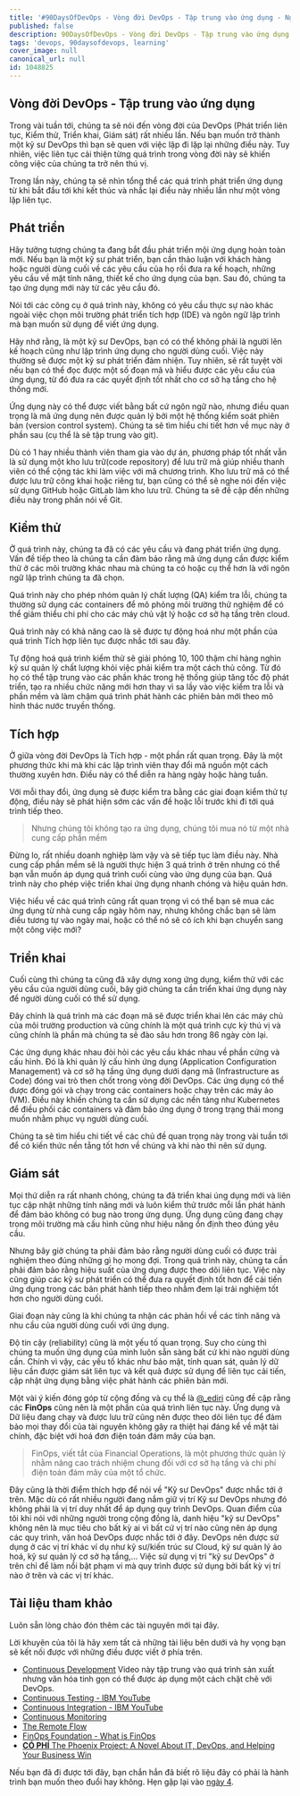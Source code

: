 ```yaml
---
title: '#90DaysOfDevOps - Vòng đời DevOps - Tập trung vào ứng dụng - Ngày 3'
published: false
description: 90DaysOfDevOps - Vòng đời DevOps - Tập trung vào ứng dụng
tags: 'devops, 90daysofdevops, learning'
cover_image: null
canonical_url: null
id: 1048825
---
```


## Vòng đời DevOps - Tập trung vào ứng dụng

Trong vài tuần tới, chúng ta sẽ nói đến vòng đời của DevOps (Phát triển liên tục, Kiểm thử, Triển khai, Giám sát) rất nhiều lần. Nếu bạn muốn trở thành một kỹ sư DevOps thì bạn sẽ quen với việc lặp đi lặp lại những điều này. Tuy nhiên, việc liên tục cải thiện từng quá trình trong vòng đời này sẽ khiến công việc của chúng ta trở nên thú vị.

Trong lần này, chúng ta sẽ nhìn tổng thể các quá trình phát triển ứng dụng từ khi bắt đầu tới khi kết thúc và nhắc lại điều này nhiều lần như một vòng lặp liên tục.

## Phát triển

Hãy tưởng tượng chúng ta đang bắt đầu phát triển mội ứng dụng hoàn toàn mới. Nếu bạn là một kỹ sư phát triển, bạn cần thảo luận với khách hàng hoặc người dùng cuối về các yêu cầu của họ rồi đưa ra kế hoạch, những yêu cầu về mặt tính năng, thiết kế cho ứng dụng của bạn. Sau đó, chúng ta tạo ứng dụng mới này từ các yêu cầu đó.

Nói tới các công cụ ở quá trình này, không có yêu cầu thực sự nào khác ngoài việc chọn môi trường phát triển tích hợp (IDE) và ngôn ngữ lập trình mà bạn muốn sử dụng để viết ứng dụng.

Hãy nhớ rằng, là một kỹ sư DevOps, bạn có có thể không phải là người lên kế hoạch cũng như lập trình ứng dụng cho người dùng cuối. Việc này thường sẽ được một kỹ sư phát triển đảm nhiện. Tuy nhiên, sẽ rất tuyệt vời nếu bạn có thể đọc được một số đoạn mã và hiểu được các yêu cầu của ứng dụng, từ đó đưa ra các quyết định tốt nhất cho cơ sở hạ tầng cho hệ thống mới.

Ứng dụng này có thể được viết bằng bất cứ ngôn ngữ nào, nhưng điều quan trọng là mã ứng dụng nên được quản lý bởi một hệ thống kiểm soát phiên bản (version control system). Chúng ta sẽ tìm hiểu chi tiết hơn về mục này ở phần sau (cụ thể là sẽ tập trung vào git).

Dù có 1 hay nhiều thành viên tham gia vào dự án, phương pháp tốt nhất vẫn là sử dụng một kho lưu trữ(code repository) để lưu trữ mã giúp nhiều thanh viên có thể cộng tác khi làm việc với mã chương trình. Kho lưu trữ mã có thể được lưu trữ công khai hoặc riêng tư, bạn cũng có thể sẽ nghe nói đến việc sử dụng GitHub hoặc GitLab làm kho lưu trữ. Chúng ta sẽ đề cập đến những điều này trong phần nói về Git.

## Kiểm thử

Ở quá trình này, chúng ta đã có các yêu cầu và đang phát triển ứng dụng. Vấn đề tiếp theo là chúng ta cần đảm bảo rằng mã ứng dụng cần được kiểm thử ở các môi trường khác nhau mà chúng ta có hoặc cụ thể hơn là với ngôn ngữ lập trình chúng ta đã chọn.

Quá trình này cho phép nhóm quản lý chất lượng (QA) kiểm tra lỗi, chúng ta thường sử dụng các containers để mô phỏng môi trường thử nghiệm để có thể giảm thiểu chi phí cho các máy chủ vật lý hoặc cơ sở hạ tầng trên cloud.

Quá trình này có khả năng cao là sẽ được tự động hoá như một phần của quá trình Tích hợp liên tục được nhắc tới sau đây.

Tự động hoá quá trình kiểm thử sẽ giải phóng 10, 100 thậm chí hàng nghìn kỹ sư quản lý chất lượng khỏi việc phải kiểm tra một cách thủ công. Từ đó họ có thể tập trung vào các phần khác trong hệ thống giúp tăng tốc độ phát triển, tạo ra nhiều chức năng mới hơn thay vì sa lầy vào việc kiểm tra lỗi và phần mềm và làm chậm quá trình phát hành các phiên bản mới theo mô hình thác nước truyền thống.

## Tích hợp

Ở giữa vòng đời DevOps là Tích hợp - một phần rất quan trọng. Đây là một phương thức khi mà khi các lập trình viên thay đổi mã nguồn một cách thường xuyên hơn. Điều này có thể diễn ra hàng ngày hoặc hàng tuần.

Với mỗi thay đổi, ứng dụng sẽ được kiểm tra bằng các giai đoạn kiểm thử tự động, điều này sẽ phát hiện sớm các vấn đề hoặc lỗi trước khi đi tới quá trình tiếp theo.

> Nhưng chúng tôi không tạo ra ứng dụng, chúng tôi mua nó từ một nhà cung cấp phần mềm 

Đừng lo, rất nhiều doanh nghiệp làm vậy và sẽ tiếp tục làm điều này. Nhà cung cấp phần mềm sẽ là người thực hiện 3 quá trình ở trên nhưng có thể bạn vẫn muốn áp dụng quá trình cuối cùng vào ứng dụng của bạn. Quá trình này cho phép việc triển khai ứng dụng nhanh chóng và hiệu quản hơn.

Việc hiểu về các quá trình cũng rất quan trọng vì có thể bạn sẽ mua các ứng dụng từ nhà cung cấp ngày hôm nay, nhưng không chắc bạn sẽ làm điều tương tự vào ngày mai, hoặc có thể nó sẽ có ích khi bạn chuyển sang một công việc mới?

## Triển khai

Cuối cùng thì chúng ta cũng đã xây dựng xong ứng dụng, kiểm thử với các yêu cầu của người dùng cuối, bây giờ chúng ta cần triển khai ứng dụng này để người dùng cuối có thể sử dụng.

Đây chính là quá trình mà các đoạn mã sẽ được triển khai lên các máy chủ của môi trường production và cũng chính là một quá trình cực kỳ thú vị và cũng chính là phần mà chúng ta sẽ đào sâu hơn trong 86 ngày còn lại. 

Các ứng dụng khác nhau đòi hỏi các yêu cầu khác nhau về phần cứng và cấu hình. Đó là khi quản lý cấu hình ứng dụng (Application Configuration Management) và cơ sở hạ tầng ứng dụng dưới dạng mã (Infrastructure as Code) đóng vai trò then chốt trong vòng đời DevOps. Các ứng dụng có thể được đóng gói và chạy trong các containers hoặc chạy trên các máy ảo (VM). Điều này khiến chúng ta cần sử dụng các nền tảng như Kubernetes để điều phối các containers và đảm bảo ứng dụng ở trong trạng thái mong muốn nhằm phục vụ người dùng cuối.

Chúng ta sẽ tìm hiểu chi tiết về các chủ đề quan trọng này trong vài tuần tới để có kiến thức nền tẳng tốt hơn về chúng và khi nào thì nên sử dụng.

## Giám sát

Mọi thứ diễn ra rất nhanh chóng, chúng ta đã triển khai úng dụng mới và liên tục cập nhật những tính năng mới và luôn kiểm thử trước mỗi lần phát hành để đảm bảo không có bug nào trong ứng dụng. Ứng dụng cũng đang chạy trong môi trường mà cấu hình cũng như hiệu năng ổn định theo đúng yêu cầu.

Nhưng bây giờ chúng ta phải đảm bảo rằng người dùng cuối có được trải nghiệm theo đúng những gì họ mong đợi. Trong quá trình này, chúng ta cần phải đảm bảo rằng hiệu suất của ứng dụng được theo dõi liên tục. Việc này cũng giúp các kỹ sư phát triển có thể đưa ra quyết định tốt hơn để cải tiến ứng dụng trong các bản phát hành tiếp theo nhằm đem lại trải nghiệm tốt hơn cho người dùng cuối.

Giai đoạn này cũng là khi chúng ta nhận các phản hồi về các tính năng và nhu cầu của người dùng cuối với ứng dụng.

Độ tin cậy (reliability) cũng là một yếu tố quan trọng. Suy cho cùng thì chúng ta muốn ứng dụng của mình luôn sẵn sàng bất cứ khi nào người dùng cần. Chính vì vậy, các yếu tố khác như bảo mật, tính quan sát, quản lý dữ liệu cần được giám sát liên tục và kết quả được sử dụng để liên tục cải tiến, cập nhật ứng dụng bằng việc phát hành các phiên bản mới.

Một vài ý kiến đóng góp từ cộng đồng và cụ thể là [@\_ediri](https://twitter.com/_ediri) cũng đề cập rằng các **FinOps** cũng nên là một phần của quá trình liên tục này. Ứng dụng và Dữ liệu đang chạy và được lưu trữ cũng nên được theo dõi liên tục để đảm bảo mọi thay đổi của tài nguyên không gây ra thiệt hại đáng kể về mặt tài chính, đặc biệt với hoá đơn điện toán đám mây của bạn.

> FinOps, viết tắt của Financial Operations, là một phương thức quản lý nhằm nâng cao trách nhiệm chung đối với cơ sở hạ tầng và chi phí điện toán đám mây của một tổ chức.

Đây cũng là thời điểm thích hợp để nói về "Kỹ sư DevOps" được nhắc tới ở trên. Mặc dù có rất nhiều người đang nắm giữ vị trí Kỹ sư DevOps nhưng đó không phải là vị trí duy nhất để áp dụng quy trình DevOps. Quan điểm của tôi khi nói với những người trong cộng đồng là, danh hiệu "kỹ sư DevOps" không nên là mục tiêu cho bất kỳ ai vì bất cứ vị trí nào cũng nên áp dụng các quy trình, văn hoá DevOps được nhắc tới ở đây. DevOps nên được sử dụng ở các vị trí khác ví dụ như kỹ sư/kiến trúc sư Cloud, kỹ sư quản lý ảo hoá, kỹ sư quản lý cơ sở hạ tầng,... Việc sử dụng vị trí "kỹ sư DevOps" ở trên chỉ để làm nổi bật phạm vi mà quy trình được sử dụng bởi bất kỳ vị trí nào ở trên và các vị trí khác.

## Tài liệu tham khảo

Luôn sẵn lòng chào đón thêm các tài nguyên mới tại đây.

Lời khuyên của tôi là hãy xem tất cả những tài liệu bên dưới và hy vọng bạn sẽ kết nối được với những điều được viết ở phía trên.

- [Continuous Development](https://www.youtube.com/watch?v=UnjwVYAN7Ns) Video này tập trung vào quá trình sản xuất nhưng văn hóa tinh gọn có thể được áp dụng một cách chặt chẽ với DevOps.
- [Continuous Testing - IBM YouTube](https://www.youtube.com/watch?v=RYQbmjLgubM)
- [Continuous Integration - IBM YouTube](https://www.youtube.com/watch?v=1er2cjUq1UI)
- [Continuous Monitoring](https://www.youtube.com/watch?v=Zu53QQuYqJ0)
- [The Remote Flow](https://www.notion.so/The-Remote-Flow-d90982e77a144f4f990c135f115f41c6)
- [FinOps Foundation - What is FinOps](https://www.finops.org/introduction/what-is-finops/)
- [**CÓ PHÍ** The Phoenix Project: A Novel About IT, DevOps, and Helping Your Business Win](https://www.amazon.com/Phoenix-Project-DevOps-Helping-Business/dp/1942788290/)

Nếu bạn đã đi được tới đây, bạn chắn hẳn đã biết rõ liệu đây có phải là hành trình bạn muốn theo đuổi hay không. Hẹn gặp lại vào [ngày 4](day04.md).
